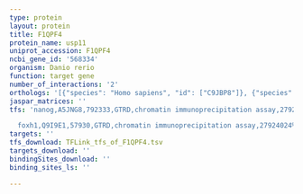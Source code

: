 ```yaml
---
type: protein
layout: protein
title: F1QPF4
protein_name: usp11
uniprot_accession: F1QPF4
ncbi_gene_id: '568334'
organism: Danio rerio
function: target gene
number_of_interactions: '2'
orthologs: '[{"species": "Homo sapiens", "id": ["C9JBP8"]}, {"species": "Mus musculus", "id": ["<a href=\"/protein/q99k46\">Q99K46</a>"]}, {"species": "Rattus norvegicus", "id": ["<a href=\"/protein/q5d006\">Q5D006</a>"]}]'
jaspar_matrices: ''
tfs: 'nanog,A5JNG8,792333,GTRD,chromatin immunoprecipitation assay,27924024%5Buid%5D,No

  foxh1,Q9I9E1,57930,GTRD,chromatin immunoprecipitation assay,27924024%5Buid%5D,No'
targets: ''
tfs_download: TFLink_tfs_of_F1QPF4.tsv
targets_download: ''
bindingSites_download: ''
binding_sites_ls: ''

---
```

